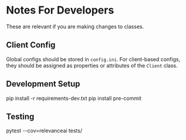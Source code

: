 # Notes For Developers

These are relevant if you are making changes to classes.


## Client Config

Global configs should be stored in `config.ini`.
For client-based configs, they should be assigned as properties or attributes of the `Client` class.

## Development Setup
pip install -r requirements-dev.txt
pip install pre-commit

## Testing
pytest --cov=relevanceai tests/
